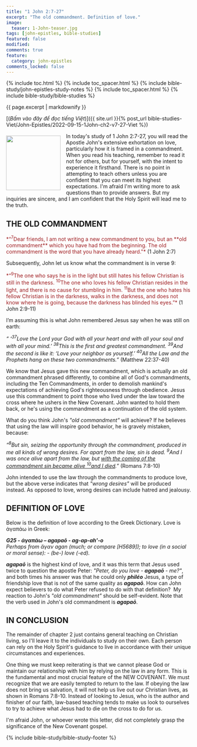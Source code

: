```yaml
---
title: "1 John 2:7-27"
excerpt: "The old commandment. Definition of love."
image:
  teaser: 1-John-teaser.jpg
tags: [john-epistles, bible-studies]
featured: false
modified:
comments: true
feature:
  category: john-epistles
comments_locked: false
---
```


{% include toc.html %}
{% include toc_spacer.html %}
{% include bible-study/john-epistles-study-notes %}
{% include toc_spacer.html %}
{% include bible-study/bible-studies %}

{{ page.excerpt | markdownify }}

[(<em>Bấm vào đây để đọc tiếng Việt</em>)]({{ site.url }}{% post_url bible-studies-Viet/John-Epistles/2022-09-15-1John-ch2-v7-27-Viet %})
<div>
<p>
<img alt src="{{ site.url }}/assets/images/1-John-teaser.jpg" style="border: 0px none; margin: 7px 15px 0px 0px; max-width: 100%; height: 148px; padding: 0px; float: left;">
In today's study of 1 John 2:7-27, you will read the Apostle John's extensive exhortation on love, particularly how it is framed in a commandment. When you read his teaching, remember to read it not for others, but for yourself, with the intent to experience it firsthand. There is no point in attempting to teach others unless you are confident that you can meet its highest expectations. I'm afraid I'm writing more to ask questions than to provide answers. But my inquiries are sincere, and I am confident that the Holy Spirit will lead me to the truth.
</p>
</div>

## THE OLD COMMANDMENT

<span style="color: rgb(159, 29, 33);">
*“<sup>7</sup>Dear friends, I am not writing a new commandment to you, but an **old commandment** which you have had from the beginning. The old commandment is the word that you have already heard."*
</span>
(1 John 2:7)

Subsequently, John let us know what the commandment is in verse 9:

<span style="color: rgb(159, 29, 33);">
*“<sup>9</sup>The one who says he is in the light but still hates his fellow Christian is still in the darkness. <sup>10</sup>The one who loves his fellow Christian resides in the light, and there is no cause for stumbling in him. <sup>11</sup>But the one who hates his fellow Christian is in the darkness, walks in the darkness, and does not know where he is going, because the darkness has blinded his eyes.”*
</span>
(1 John 2:9-11)

I’m assuming this is what John remembered Jesus say when he was still on earth:

> <span style="color: rgb(0, 61, 152);">
*“ ‘<sup>37</sup>Love the Lord your God with all your heart and with all your soul and with all your mind.’ <sup>38</sup>This is the first and greatest commandment. <sup>39</sup>And the second is like it: ‘Love your neighbor as yourself.’  <sup>40</sup>All the Law and the Prophets hang on these two commandments.”*</span> (Matthew 22:37-40)

We know that Jesus gave this new commandment, which is actually an old commandment phrased differently, to combine all of God's commandments, including the Ten Commandments, in order to demolish mankind's expectations of achieving God's righteousness through obedience. Jesus use this commandment to point those who lived under the law toward the cross where he ushers in the New Covenant. John wanted to hold them back, or he's using the commandment as a continuation of the old system.

What do you think John's *"old commandment"* will achieve? If he believes that using the law will inspire good behavior, he is gravely mistaken, because:

> <span style="color: rgb(0, 61, 152);">
*“<sup>8</sup>But sin, seizing the opportunity through the commandment, produced in me all kinds of wrong desires. For apart from the law, sin is dead. <sup>9</sup>And I was once alive apart from the law, but <u>with the coming of the commandment sin became alive <sup>10</sup>and I died</u>.”*</span> (Romans 7:8-10)

John intended to use the law through the commandments to produce love, but the above verse indicates that *"wrong desires"* will be produced instead. As opposed to love, wrong desires can include hatred and jealousy.

## DEFINITION OF LOVE

Below is the definition of love according to the Greek Dictionary. Love is ἀγαπάω in Greek:

> <span style="color: rgb(0, 61, 152);">
***G25 - ἀγαπάω – agapaō - ag-ap-ah'-o**<br />
Perhaps from ἄγαν agan (much; or compare [H5689]); to love (in a social or moral sense): - (be-) love (-ed).*
</span>

***agapaō*** is the highest kind of love, and it was this term that Jesus used twice to question the apostle Peter: <i>"Peter, do you love - ***agapaō*** - me?"</i>, and both times his answer was that he could only ***philéo*** Jesus, a type of friendship love that is not of the same quality as ***agapaō***. How can John expect believers to do what Peter refused to do with that definition?  My reaction to John's *"old commandment"* should be self-evident. Note that the verb used in John's old commandment is ***agapaō***.

## IN CONCLUSION

The remainder of chapter 2 just contains general teaching on Christian living, so I'll leave it to the individuals to study on their own. Each person can rely on the Holy Spirit's guidance to live in accordance with their unique circumstances and experiences.

One thing we must keep reiterating is that we cannot please God or maintain our relationship with him by relying on the law in any form. This is the fundamental and most crucial feature of the NEW COVENANT. We must recognize that we are easily tempted to return to the law. If obeying the law does not bring us salvation, it will not help us live out our Christian lives, as shown in Romans 7:8-10. Instead of looking to Jesus, who is the author and finisher of our faith, law-based teaching tends to make us look to ourselves to try to achieve what Jesus had to die on the cross to do for us.

I'm afraid John, or whoever wrote this letter, did not completely grasp the significance of the New Covenant gospel.

{% include bible-study/bible-study-footer %}

